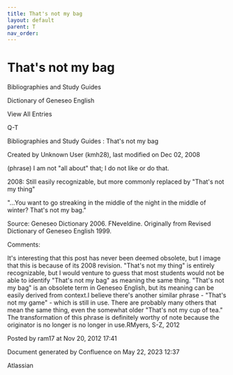 ```yaml
---
title: That's not my bag
layout: default
parent: T
nav_order:
---
```


# That's not my bag

Bibliographies and Study Guides

Dictionary of Geneseo English

View All Entries

Q-T

Bibliographies and Study Guides : That's not my bag

Created by  Unknown User (kmh28), last modified on Dec 02, 2008

(phrase) I am not &quot;all about&quot; that; I do not like or do that.

2008: Still easily recognizable, but more commonly replaced by &quot;That's not my thing&quot;

&quot;...You want to go streaking in the middle of the night in the middle of winter? That's not my bag.&quot;

Source: Geneseo Dictionary 2006. FNeveldine. Originally from Revised Dictionary of Geneseo English 1999. 

Comments:

It's interesting that this post has never been deemed obsolete, but I image that this is because of its 2008 revision. &quot;That's not my thing&quot; is entirely recognizable, but I would venture to guess that most students would not be able to identify &quot;That's not my bag&quot; as meaning the same thing. &quot;That's not my bag&quot; is an obsolete term in Geneseo English, but its meaning can be easily derived from context.I believe there's another similar phrase - &quot;That's not my game&quot; - which is still in use. There are probably many others that mean the same thing, even the somewhat older &quot;That's not my cup of tea.&quot; The transformation of this phrase is definitely worthy of note because the originator is no longer is no longer in use.RMyers, S-Z, 2012

Posted by ram17 at Nov 20, 2012 17:41

Document generated by Confluence on May 22, 2023 12:37

Atlassian
